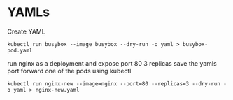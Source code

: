 # YAMLs

Create YAML
```
kubectl run busybox --image busybox --dry-run -o yaml > busybox-pod.yaml
```

run nginx as a deployment and expose port 80 3 replicas save the yamls port forward one of the pods using kubectl

```
kubectl run nginx-new --image=nginx --port=80 --replicas=3 --dry-run -o yaml > nginx-new.yaml
```